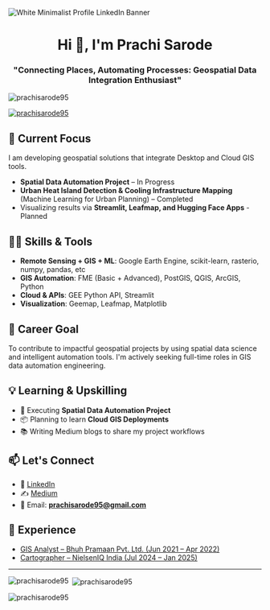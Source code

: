 ![White Minimalist Profile LinkedIn Banner](https://github.com/prachisarode95/prachisarode95/assets/60979131/a9e94a2c-5440-48eb-a219-81f8ff350361)

<h1 align="center">Hi 👋, I'm Prachi Sarode</h1>
<h3 align="center">"Connecting Places, Automating Processes: Geospatial Data Integration Enthusiast"</h3>

<p align="left"> <img src="https://komarev.com/ghpvc/?username=prachisarode95&label=Profile%20views&color=0e75b6&style=flat" alt="prachisarode95" /> </p>

<p align="left"> <a href="https://github.com/ryo-ma/github-profile-trophy"><img src="https://github-profile-trophy.vercel.app/?username=prachisarode95" alt="prachisarode95" /></a> </p>

## 🚀 Current Focus
I am developing geospatial solutions that integrate Desktop and Cloud GIS tools.

- **Spatial Data Automation Project** – In Progress
- **Urban Heat Island Detection & Cooling Infrastructure Mapping** (Machine Learning for Urban Planning) – Completed  
- Visualizing results via **Streamlit, Leafmap, and Hugging Face Apps** - Planned

## 👩‍💻 Skills & Tools
- **Remote Sensing + GIS + ML**: Google Earth Engine, scikit-learn, rasterio, numpy, pandas, etc
- **GIS Automation**: FME (Basic + Advanced), PostGIS, QGIS, ArcGIS, Python  
- **Cloud & APIs**: GEE Python API, Streamlit  
- **Visualization**: Geemap, Leafmap, Matplotlib

## 🎯 Career Goal
To contribute to impactful geospatial projects by using spatial data science and intelligent automation tools. I'm actively seeking full-time roles in GIS data automation engineering.

## 💡 Learning & Upskilling
- 🧪 Executing **Spatial Data Automation Project**   
- 📦 Planning to learn **Cloud GIS Deployments**  
- 📚 Writing Medium blogs to share my project workflows

## 📫 Let's Connect
- 🔗 [LinkedIn](https://linkedin.com/in/prachisarode95)    
- ✍️ [Medium](https://medium.com/@prachisarode)  
- 📧 Email: **prachisarode95@gmail.com**

## 💼 Experience
- [GIS Analyst – Bhuh Pramaan Pvt. Ltd. (Jun 2021 – Apr 2022)](https://www.bhuhpramaan.com/)  
- [Cartographer – NielsenIQ India (Jul 2024 – Jan 2025)](https://nielseniq.com/global/en/)

---

<p><img align="left" src="https://github-readme-stats.vercel.app/api/top-langs?username=prachisarode95&show_icons=true&locale=en&layout=compact" alt="prachisarode95" /></p>

<p>&nbsp;<img align="center" src="https://github-readme-stats.vercel.app/api?username=prachisarode95&show_icons=true&locale=en" alt="prachisarode95" /></p>

<p><img align="center" src="https://github-readme-streak-stats.herokuapp.com/?user=prachisarode95&" alt="prachisarode95" /></p>
